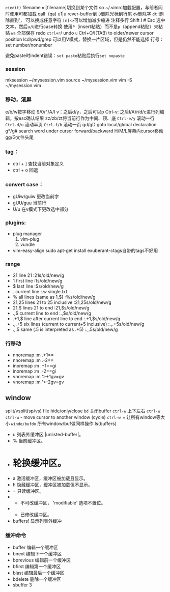 `e(edit)` filename
`n` [filename]切换到某个文件
so ~/.vimrc加载配置，与前者同时使用可都加载
qall（qa)
u1|u rever-buffer到
`D`删除光标到行尾
`dw`删除字
`dt'`删除直到'，'可以换成任意字符
`[n]<>`可以增加减少缩进
注释多行 Shift I # Esc
选中文本，然后`u/U`进行case转换
使用`P`（insert粘贴）而不是`p`（append粘贴）来粘贴
`wa` 全部保存
redo `ctrl+r`/ undo `u`
Ctrl+O/I(TAB) to older/newer cursor position
lcd/pwd/grep
可以用V模式，替换一片区域，但是仍然不能选择
行号：set number/nonumber

避免paste时indent错误：`set paste`粘贴后执行`set nopaste`

### session
mksession ~/mysession.vim
source ~/mysession.vim
vim -S ~/mysession.vim
### 移动，滚屏
e/b/w按字移动
$/0/^/A/I
v：之后d/y，之后可以p
Ctrl-v: 之后I/A/r/d/c进行列编辑，按esc确认结果
zz/zb/zt将当前行作为中间、顶、底
`Ctrl-e/y` 滚动一行
`Ctrl-d/u` 滚动半页
`Ctrl-f/b` 滚动一页
gd/gD goto local/global declaration
g*/g# search word under cursor forward/backward
H/M/L屏幕内cursor移动
gg/G文件头尾

### tag：
- ctrl + ]  查找当前对象定义
- ctrl + o 回退

### convert case：
- gUiw/guiw 更改当前字
- gUU/guu 当前行
- U/u 在v模式下更改选中部分

### plugins:
- plug manager
    1. vim-plug
    2. vundle
- vim-easy-align
sudo apt-get install exuberant-ctags自带的tags不好用
### range
- 21     line 21                                     :21s/old/new/g
- 1      first line                                  :1s/old/new/g
- $      last line                                   :$s/old/new/g
- .      current line                                :.w single.txt
- %      all lines (same as 1,$)                     :%s/old/new/g
- 21,25  lines 21 to 25 inclusive                    :21,25s/old/new/g
- 21,$   lines 21 to end                             :21,$s/old/new/g
- .,$    current line to end                         :.,$s/old/new/g
- .+1,$  line after current line to end              :.+1,$s/old/new/g
- .,.+5  six lines (current to current+5 inclusive)  :.,.+5s/old/new/g
- .,.5   same (.5 is interpreted as .+5)             :.,.5s/old/new/g
### 行移动
- nnoremap <A-j> :m .+1<CR>==
- nnoremap <A-k> :m .-2<CR>==
- inoremap <A-j> <Esc>:m .+1<CR>==gi
- inoremap <A-k> <Esc>:m .-2<CR>==gi
- vnoremap <A-j> :m '>+1<CR>gv=gv
- vnoremap <A-k> :m '<-2<CR>gv=gv
## window
split/vsplit(sp/vs) file
hide/only/close
`bd` 关闭buffer
`ctrl-w` 上下左右
`ctrl-w ctrl-w`    - move cursor to another window (cycle)
`ctrl-w =`  让所有window等大小
`windo/bufdo` 所有window/buf做同样操作
ls(buffers)
- u   列表外缓冲区 |unlisted-buffer|。
- %   当前缓冲区。
- #   轮换缓冲区。
- a   激活缓冲区，缓冲区被加载且显示。
- h   隐藏缓冲区，缓冲区被加载但不显示。
- =   只读缓冲区。
- -   不可改缓冲区， 'modifiable' 选项不置位。
- +   已修改缓冲区。
- buffers! 显示列表外缓冲
### 缓冲命令
- buffer         编辑一个缓冲区
- bnext          编辑下一个缓冲区
- bprevious      编辑前一个缓冲区
- bfirst         编辑第一个缓冲区
- blast          编辑最后一个缓冲区
- bdelete        删除一个缓冲区
- sbuffer 3
